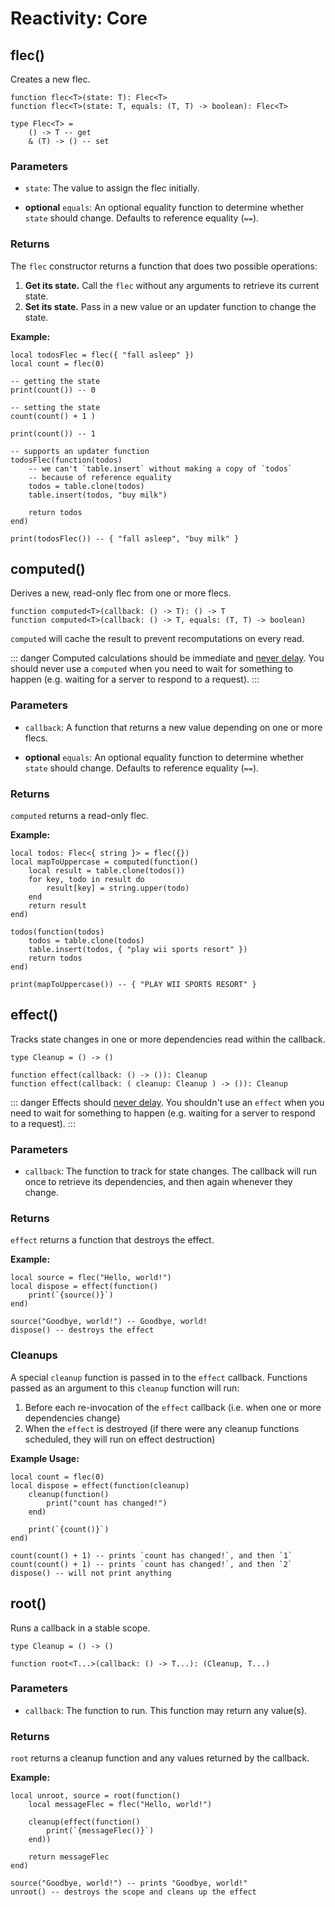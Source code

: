 # Reactivity: Core

## flec()

Creates a new flec.

```luau
function flec<T>(state: T): Flec<T>
function flec<T>(state: T, equals: (T, T) -> boolean): Flec<T>

type Flec<T> = 
    () -> T -- get
    & (T) -> () -- set
```

### Parameters

-   `state`: The value to assign the flec initially.

-  **optional** `equals`: An optional equality function to determine whether `state` should change. Defaults to reference equality (`==`).

### Returns

The `flec` constructor returns a function that does two possible operations:

1. **Get its state.** Call the `flec` without any arguments to retrieve its current state.
2. **Set its state.** Pass in a new value or an updater function to change the state.

**Example:**

```luau
local todosFlec = flec({ "fall asleep" })
local count = flec(0)

-- getting the state
print(count()) -- 0

-- setting the state
count(count() + 1 )

print(count()) -- 1

-- supports an updater function
todosFlec(function(todos)
    -- we can't `table.insert` without making a copy of `todos`
    -- because of reference equality
    todos = table.clone(todos)
    table.insert(todos, "buy milk")

    return todos
end)

print(todosFlec()) -- { "fall asleep", "buy milk" }
```

## computed()

Derives a new, read-only flec from one or more flecs.

```luau
function computed<T>(callback: () -> T): () -> T
function computed<T>(callback: () -> T, equals: (T, T) -> boolean)
```

`computed` will cache the result to prevent recomputations on every read.

::: danger
Computed calculations should be immediate and <u>never delay</u>. You should never use a `computed` when you need to wait for something to happen (e.g. waiting for a server to respond to a request).
:::

### Parameters

-   `callback`: A function that returns a new value depending on one or more flecs.

-  **optional** `equals`: An optional equality function to determine whether `state` should change. Defaults to reference equality (`==`).

### Returns

`computed` returns a read-only flec.

**Example:**

```luau
local todos: Flec<{ string }> = flec({})
local mapToUppercase = computed(function()
	local result = table.clone(todos())
	for key, todo in result do
		result[key] = string.upper(todo)
	end
	return result
end)

todos(function(todos)
    todos = table.clone(todos)
    table.insert(todos, { "play wii sports resort" })
    return todos
end)

print(mapToUppercase()) -- { "PLAY WII SPORTS RESORT" }
```

## effect()

Tracks state changes in one or more dependencies read within the callback.

```luau
type Cleanup = () -> ()

function effect(callback: () -> ()): Cleanup
function effect(callback: ( cleanup: Cleanup ) -> ()): Cleanup
```

::: danger
Effects should <u>never delay</u>. You shouldn't use an `effect` when you need to wait for something to happen (e.g. waiting for a server to respond to a request).
:::

### Parameters

-   `callback`: The function to track for state changes. The callback will run once to retrieve its dependencies, and then again whenever they change.

### Returns

`effect` returns a function that destroys the effect.

**Example:**

```luau
local source = flec("Hello, world!")
local dispose = effect(function()
    print(`{source()}`)
end)

source("Goodbye, world!") -- Goodbye, world!
dispose() -- destroys the effect
```

### Cleanups

A special `cleanup` function is passed in to the `effect` callback. Functions passed as an argument to this `cleanup` function will run:

1. Before each re-invocation of the `effect` callback (i.e. when one or more dependencies change)
2. When the `effect` is destroyed (if there were any cleanup functions scheduled, they will run on effect destruction)

**Example Usage:**

```luau
local count = flec(0)
local dispose = effect(function(cleanup)
    cleanup(function()
        print("count has changed!")
    end)

    print(`{count()}`)
end)

count(count() + 1) -- prints `count has changed!`, and then `1`
count(count() + 1) -- prints `count has changed!`, and then `2`
dispose() -- will not print anything
```


## root()

Runs a callback in a stable scope.


```luau
type Cleanup = () -> ()

function root<T...>(callback: () -> T...): (Cleanup, T...)
```

### Parameters

-   `callback`: The function to run. This function may return any value(s).

### Returns

`root` returns a cleanup function and any values returned by the callback.

**Example:**

```luau
local unroot, source = root(function()
    local messageFlec = flec("Hello, world!")

    cleanup(effect(function()
        print(`{messageFlec()}`)
    end))

    return messageFlec
end)

source("Goodbye, world!") -- prints "Goodbye, world!"
unroot() -- destroys the scope and cleans up the effect
```


